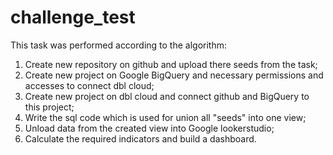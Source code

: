 # challenge_test

This task was performed according to the algorithm:

1. Create new repository on github and upload there seeds from the task;
2. Create new project on Google BigQuery and necessary permissions and accesses to connect dbl cloud;
3. Create new project on dbl cloud and connect github and BigQuery to this project;
4. Write the sql code which is used for union all "seeds" into one view;
5. Unload data from the created view into Google lookerstudio;
6. Сalculate the required indicators and build a dashboard.
